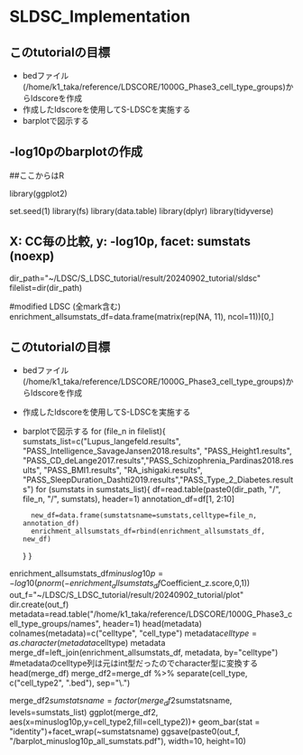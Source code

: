 # SLDSC_Implementation
## このtutorialの目標
- bedファイル(/home/k1_taka/reference/LDSCORE/1000G_Phase3_cell_type_groups)からldscoreを作成
- 作成したldscoreを使用してS-LDSCを実施する
- barplotで図示する

## -log10pのbarplotの作成
##ここからはR

library(ggplot2) 

set.seed(1)
library(fs)
library(data.table)
library(dplyr)
library(tidyverse)

## X: CC毎の比較, y: -log10p, facet: sumstats (noexp)
dir_path="~/LDSC/S_LDSC_tutorial/result/20240902_tutorial/sldsc"
filelist=dir(dir_path)

#modified LDSC (全mark含む)
enrichment_allsumstats_df=data.frame(matrix(rep(NA, 11), ncol=11))[0,]
## このtutorialの目標
- bedファイル(/home/k1_taka/reference/LDSCORE/1000G_Phase3_cell_type_groups)からldscoreを作成
- 作成したldscoreを使用してS-LDSCを実施する
- barplotで図示する
for (file_n in filelist){
    sumstats_list=c("Lupus_langefeld.results", "PASS_Intelligence_SavageJansen2018.results",  "PASS_Height1.results", "PASS_CD_deLange2017.results","PASS_Schizophrenia_Pardinas2018.results",  "PASS_BMI1.results", "RA_ishigaki.results", "PASS_SleepDuration_Dashti2019.results","PASS_Type_2_Diabetes.results")
    for (sumstats in sumstats_list){
        df=read.table(paste0(dir_path, "/", file_n, "/", sumstats), header=1)
        annotation_df=df[1, 2:10]
        
        new_df=data.frame(sumstatsname=sumstats,celltype=file_n, annotation_df)
        enrichment_allsumstats_df=rbind(enrichment_allsumstats_df, new_df)
    }
}

enrichment_allsumstats_df$minuslog10p=-log10(pnorm(-enrichment_allsumstats_df$Coefficient_z.score,0,1))
out_f="~/LDSC/S_LDSC_tutorial/result/20240902_tutorial/plot"
dir.create(out_f)
metadata=read.table("/home/k1_taka/reference/LDSCORE/1000G_Phase3_cell_type_groups/names", header=1)
head(metadata)
colnames(metadata)=c("celltype", "cell_type")
metadata$celltype=as.character(metadata$celltype)
metadata
merge_df=left_join(enrichment_allsumstats_df, metadata, by="celltype")
#metadataのcelltype列は元はint型だったのでcharacter型に変換する
head(merge_df)
merge_df2=merge_df %>% separate(cell_type, c("cell_type2", ".bed"), sep="\\.")

merge_df2$sumstatsname=factor(merge_df2$sumstatsname, levels=sumstats_list)
ggplot(merge_df2, aes(x=minuslog10p,y=cell_type2,fill=cell_type2))+ geom_bar(stat = "identity")+facet_wrap(~sumstatsname)
ggsave(paste0(out_f, "/barplot_minuslog10p_all_sumstats.pdf"), width=10, height=10)
